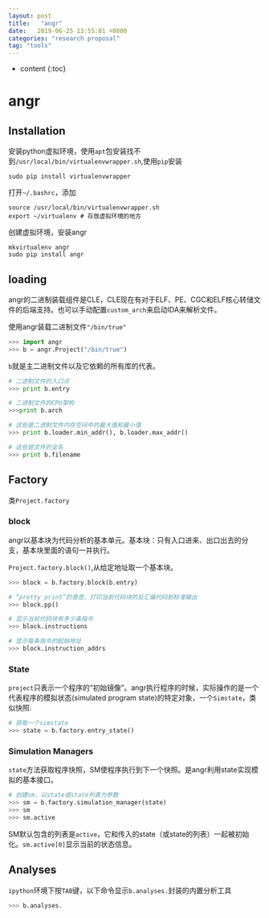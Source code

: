 ```yaml
---
layout: post
title:   "angr"
date:   2019-06-25 13:55:01 +0800
categories: "research proposal"
tag: "tools"
---
```

* content
{:toc}



# angr

## Installation

安装python虚拟环境，使用`apt`包安装找不到`/usr/local/bin/virtualenvwrapper.sh`,使用`pip`安装

```shell
sudo pip install virtualenvwrapper
```

打开`~/.bashrc`，添加

```shell
source /usr/local/bin/virtualenvwrapper.sh
export ~/virtualenv # 存放虚拟环境的地方
```

创建虚拟环境，安装angr

```shell
mkvirtualenv angr
sudo pip install angr
```



## loading

angr的二进制装载组件是CLE，CLE现在有对于ELF、PE、CGC和ELF核心转储文件的后端支持。也可以手动配置`custom_arch`来启动IDA来解析文件。

使用angr装载二进制文件`"/bin/true"`

```python
>>> import angr
>>> b = angr.Project("/bin/true")
```

`b`就是主二进制文件以及它依赖的所有库的代表。

```python
# 二进制文件的入口点
>>> print b.entry

# 二进制文件的CPU架构
>>>print b.arch

# 这些是二进制文件内存空间中的最大值和最小值
>>> print b.loader.min_addr(), b.loader.max_addr()

# 这些是文件的全名
>>> print b.filename
```

## Factory

类`Project.factory`

### block

angr以基本块为代码分析的基本单元。基本块：只有入口进来、出口出去的分支，基本块里面的语句一并执行。

`Project.factory.block()`,从给定地址取一个基本块。

```python
>>> block = b.factory.block(b.entry)

# “pretty print”的意思，打印当前代码块的反汇编代码到标准输出
>>> block.pp()

# 显示当前代码块有多少条指令
>>> block.instructions

# 显示每条指令的起始地址
>>> block.instruction_addrs
```

### State

`project`只表示一个程序的“初始镜像”。angr执行程序的时候，实际操作的是一个代表程序的模拟状态(simulated program state)的特定对象，一个`Simstate`，类似快照.

```python
# 获取一个simstate
>>> state = b.factory.entry_state()
```

### Simulation Managers

`state`方法获取程序快照，SM使程序执行到下一个快照。是angr利用state实现模拟的基本接口。 

```python
# 创建sm，以state或state列表为参数
>>> sm = b.factory.simulation_manager(state)
>>> sm
>>> sm.active
```

SM默认包含的列表是`active`，它和传入的state（或state的列表）一起被初始化。`sm.active[0]`显示当前的状态信息。

## Analyses

`ipython`环境下按`TAB`键，以下命令显示`b.analyses.`封装的内置分析工具

```python
>>> b.analyses.
```




